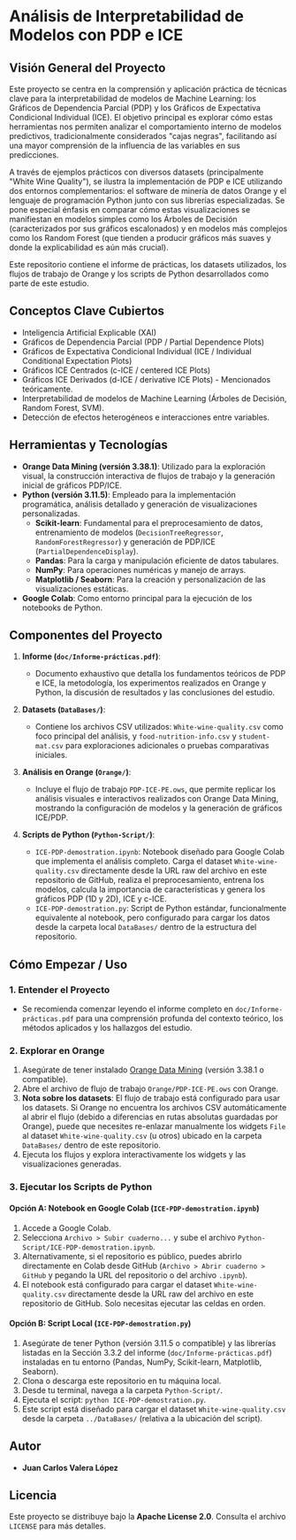 # Análisis de Interpretabilidad de Modelos con PDP e ICE

## Visión General del Proyecto

Este proyecto se centra en la comprensión y aplicación práctica de técnicas clave para la interpretabilidad de modelos de Machine Learning: los Gráficos de Dependencia Parcial (PDP) y los Gráficos de Expectativa Condicional Individual (ICE). El objetivo principal es explorar cómo estas herramientas nos permiten analizar el comportamiento interno de modelos predictivos, tradicionalmente considerados "cajas negras", facilitando así una mayor comprensión de la influencia de las variables en sus predicciones.

A través de ejemplos prácticos con diversos datasets (principalmente "White Wine Quality"), se ilustra la implementación de PDP e ICE utilizando dos entornos complementarios: el software de minería de datos Orange y el lenguaje de programación Python junto con sus librerías especializadas. Se pone especial énfasis en comparar cómo estas visualizaciones se manifiestan en modelos simples como los Árboles de Decisión (caracterizados por sus gráficos escalonados) y en modelos más complejos como los Random Forest (que tienden a producir gráficos más suaves y donde la explicabilidad es aún más crucial).

Este repositorio contiene el informe de prácticas, los datasets utilizados, los flujos de trabajo de Orange y los scripts de Python desarrollados como parte de este estudio.

## Conceptos Clave Cubiertos

* Inteligencia Artificial Explicable (XAI)
* Gráficos de Dependencia Parcial (PDP / Partial Dependence Plots)
* Gráficos de Expectativa Condicional Individual (ICE / Individual Conditional Expectation Plots)
* Gráficos ICE Centrados (c-ICE / centered ICE Plots)
* Gráficos ICE Derivados (d-ICE / derivative ICE Plots) - Mencionados teóricamente.
* Interpretabilidad de modelos de Machine Learning (Árboles de Decisión, Random Forest, SVM).
* Detección de efectos heterogéneos e interacciones entre variables.

## Herramientas y Tecnologías

* **Orange Data Mining (versión 3.38.1)**: Utilizado para la exploración visual, la construcción interactiva de flujos de trabajo y la generación inicial de gráficos PDP/ICE.
* **Python (versión 3.11.5)**: Empleado para la implementación programática, análisis detallado y generación de visualizaciones personalizadas.
    * **Scikit-learn**: Fundamental para el preprocesamiento de datos, entrenamiento de modelos (`DecisionTreeRegressor`, `RandomForestRegressor`) y generación de PDP/ICE (`PartialDependenceDisplay`).
    * **Pandas**: Para la carga y manipulación eficiente de datos tabulares.
    * **NumPy**: Para operaciones numéricas y manejo de arrays.
    * **Matplotlib / Seaborn**: Para la creación y personalización de las visualizaciones estáticas.
* **Google Colab**: Como entorno principal para la ejecución de los notebooks de Python.

## Componentes del Proyecto

1.  **Informe (`doc/Informe-prácticas.pdf`)**:
    * Documento exhaustivo que detalla los fundamentos teóricos de PDP e ICE, la metodología, los experimentos realizados en Orange y Python, la discusión de resultados y las conclusiones del estudio.

2.  **Datasets (`DataBases/`)**:
    * Contiene los archivos CSV utilizados: `White-wine-quality.csv` como foco principal del análisis, y `food-nutrition-info.csv` y `student-mat.csv` para exploraciones adicionales o pruebas comparativas iniciales.

3.  **Análisis en Orange (`Orange/`)**:
    * Incluye el flujo de trabajo `PDP-ICE-PE.ows`, que permite replicar los análisis visuales e interactivos realizados con Orange Data Mining, mostrando la configuración de modelos y la generación de gráficos ICE/PDP.

4.  **Scripts de Python (`Python-Script/`)**:
    * `ICE-PDP-demostration.ipynb`: Notebook diseñado para Google Colab que implementa el análisis completo. Carga el dataset `White-wine-quality.csv` directamente desde la URL raw del archivo en este repositorio de GitHub, realiza el preprocesamiento, entrena los modelos, calcula la importancia de características y genera los gráficos PDP (1D y 2D), ICE y c-ICE.
    * `ICE-PDP-demostration.py`: Script de Python estándar, funcionalmente equivalente al notebook, pero configurado para cargar los datos desde la carpeta local `DataBases/` dentro de la estructura del repositorio.

## Cómo Empezar / Uso

### 1. Entender el Proyecto
* Se recomienda comenzar leyendo el informe completo en `doc/Informe-prácticas.pdf` para una comprensión profunda del contexto teórico, los métodos aplicados y los hallazgos del estudio.

### 2. Explorar en Orange
1.  Asegúrate de tener instalado [Orange Data Mining](https://orangedatamining.com/) (versión 3.38.1 o compatible).
2.  Abre el archivo de flujo de trabajo `Orange/PDP-ICE-PE.ows` con Orange.
3.  **Nota sobre los datasets**: El flujo de trabajo está configurado para usar los datasets. Si Orange no encuentra los archivos CSV automáticamente al abrir el flujo (debido a diferencias en rutas absolutas guardadas por Orange), puede que necesites re-enlazar manualmente los widgets `File` al dataset `White-wine-quality.csv` (u otros) ubicado en la carpeta `DataBases/` dentro de este repositorio.
4.  Ejecuta los flujos y explora interactivamente los widgets y las visualizaciones generadas.

### 3. Ejecutar los Scripts de Python

#### Opción A: Notebook en Google Colab (`ICE-PDP-demostration.ipynb`)
1.  Accede a Google Colab.
2.  Selecciona `Archivo > Subir cuaderno...` y sube el archivo `Python-Script/ICE-PDP-demostration.ipynb`.
3.  Alternativamente, si el repositorio es público, puedes abrirlo directamente en Colab desde GitHub (`Archivo > Abrir cuaderno > GitHub` y pegando la URL del repositorio o del archivo `.ipynb`).
4.  El notebook está configurado para cargar el dataset `White-wine-quality.csv` directamente desde la URL raw del archivo en este repositorio de GitHub. Solo necesitas ejecutar las celdas en orden.

#### Opción B: Script Local (`ICE-PDP-demostration.py`)
1.  Asegúrate de tener Python (versión 3.11.5 o compatible) y las librerías listadas en la Sección 3.3.2 del informe (`doc/Informe-prácticas.pdf`) instaladas en tu entorno (Pandas, NumPy, Scikit-learn, Matplotlib, Seaborn).
2.  Clona o descarga este repositorio en tu máquina local.
3.  Desde tu terminal, navega a la carpeta `Python-Script/`.
4.  Ejecuta el script: `python ICE-PDP-demostration.py`.
5.  Este script está diseñado para cargar el dataset `White-wine-quality.csv` desde la carpeta `../DataBases/` (relativa a la ubicación del script).

## Autor

* **Juan Carlos Valera López**

## Licencia

Este proyecto se distribuye bajo la **Apache License 2.0**. Consulta el archivo `LICENSE` para más detalles.

